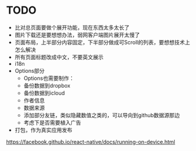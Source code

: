 TODO
====

* 比对总页面要做个展开功能，现在东西太多太长了
* 图片下载还是要想想办法，弱网客户端图片展开太慢了
* 页面布局，上半部分内容固定，下半部分做成可Scroll的列表，要想想技术上怎么解决
* 所有页面标题改成中文，不要英文展示
* i18n
* Options部分
    * Options也需要制作：
    * 备份数据到dropbox
    * 备份数据到icloud
    * 作者信息
    * 数据来源
    * 添加部分友链，类似隐藏数值之类的，可以导向到github数据源那边
    * 考虑下是否需要植入广告
* 打包，作为真实应用发布

https://facebook.github.io/react-native/docs/running-on-device.html